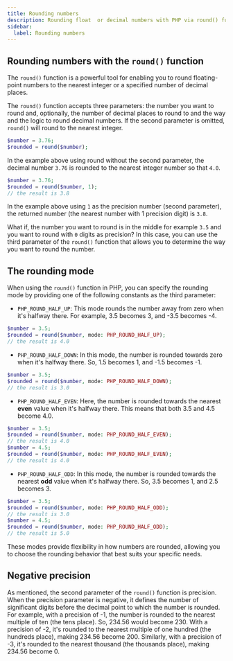 ```yaml
---
title: Rounding numbers
description: Rounding float  or decimal numbers with PHP via round() function
sidebar:
  label: Rounding numbers
---
```


## Rounding numbers with the `round()` function

The `round()` function is a powerful tool for enabling you to round floating-point numbers to the nearest integer or a specified number of decimal places.

The `round()` function accepts three parameters: the number you want to round and, optionally, the number of decimal places to round to and the way and the logic to round decimal numbers. If the second parameter is omitted, `round()` will round to the nearest integer.

```php
$number = 3.76;
$rounded = round($number);
```

In the example above using round without the second parameter, the decimal number `3.76` is rounded to the nearest integer number so that `4.0`.

```php
$number = 3.76;
$rounded = round($number, 1);
// the result is 3.8
```

In the example above using `1` as the precision number (second parameter), the returned number (the nearest number with 1 precision digit) is `3.8`.

What if, the number you want to round is in the middle for example `3.5` and you want to round with `0` digits as precision?
In this case, you can use the third parameter of the `round()` function that allows you to determine the way you want to round the number.

## The rounding mode

When using the `round()` function in PHP, you can specify the rounding mode by providing one of the following constants as the third parameter:

- `PHP_ROUND_HALF_UP`: This mode rounds the number away from zero when it's halfway there. For example, 3.5 becomes 3, and -3.5 becomes -4.

```php
$number = 3.5;
$rounded = round($number, mode: PHP_ROUND_HALF_UP);
// the result is 4.0
```

- `PHP_ROUND_HALF_DOWN`: In this mode, the number is rounded towards zero when it's halfway there. So, 1.5 becomes 1, and -1.5 becomes -1.


```php
$number = 3.5;
$rounded = round($number, mode: PHP_ROUND_HALF_DOWN);
// the result is 3.0
```

- `PHP_ROUND_HALF_EVEN`: Here, the number is rounded towards the nearest **even** value when it's halfway there. This means that both 3.5 and 4.5 become 4.0.

```php
$number = 3.5;
$rounded = round($number, mode: PHP_ROUND_HALF_EVEN);
// the result is 4.0
$number = 4.5;
$rounded = round($number, mode: PHP_ROUND_HALF_EVEN);
// the result is 4.0
```

- `PHP_ROUND_HALF_ODD`: In this mode, the number is rounded towards the nearest **odd** value when it's halfway there. So, 3.5 becomes 1, and 2.5 becomes 3.

```php
$number = 3.5;
$rounded = round($number, mode: PHP_ROUND_HALF_ODD);
// the result is 3.0
$number = 4.5;
$rounded = round($number, mode: PHP_ROUND_HALF_ODD);
// the result is 5.0
```

These modes provide flexibility in how numbers are rounded, allowing you to choose the rounding behavior that best suits your specific needs.


## Negative precision

As mentioned, the second parameter of the `round()` function is precision.
When the precision parameter is negative, it defines the number of significant digits before the decimal point to which the number is rounded. For example, with a precision of -1, the number is rounded to the nearest multiple of ten (the tens place). So, 234.56 would become 230. With a precision of -2, it's rounded to the nearest multiple of one hundred (the hundreds place), making 234.56 become 200. Similarly, with a precision of -3, it's rounded to the nearest thousand (the thousands place), making 234.56 become 0.
